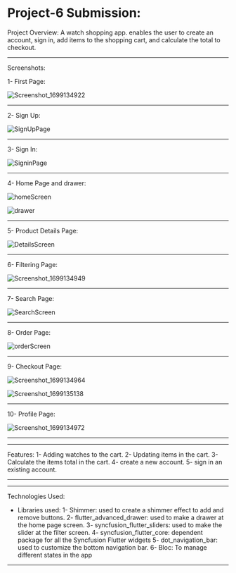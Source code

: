 # Project-6 Submission:

Project Overview:
   A watch shopping app. enables the user to create an account, sign in, add items to the shopping cart, and calculate the total to checkout.

------------------------------------------------------------------------------------------------------------------------------
Screenshots: 

1- First Page:

![Screenshot_1699134922](https://github.com/AliArafat4/Project-4/assets/84300173/ebc83064-5eb9-4afe-a899-93a42ff686f6)


------------------------------------------------------------------------------------------------------------------------------
2- Sign Up:

![SignUpPage](https://github.com/RubaAlHilal/Project-4/assets/73358612/1a3a7e38-efc7-498a-b15f-a5ada86e1a94)


------------------------------------------------------------------------------------------------------------------------------
3- Sign In:

![SigninPage](https://github.com/RubaAlHilal/Project-4/assets/73358612/c837e101-ca60-46c9-a840-2b924127867e)


------------------------------------------------------------------------------------------------------------------------------
4- Home Page and drawer:


![homeScreen](https://github.com/RubaAlHilal/Project-4/assets/73358612/065734ba-88c8-4f43-81aa-59cfe4ee9c64)

![drawer](https://github.com/RubaAlHilal/Project-4/assets/73358612/2317e7ce-46bc-4a63-9799-40bd9bcbd264)


------------------------------------------------------------------------------------------------------------------------------
5- Product Details Page:


![DetailsScreen](https://github.com/RubaAlHilal/Project-4/assets/73358612/c5033733-e70f-423e-8808-b945fb588a08)

------------------------------------------------------------------------------------------------------------------------------
6- Filtering Page:

![Screenshot_1699134949](https://github.com/AliArafat4/Project-4/assets/84300173/cd863d44-0f22-4a55-86fe-d883062074fe)


------------------------------------------------------------------------------------------------------------------------------
7- Search Page:

![SearchScreen](https://github.com/RubaAlHilal/Project-4/assets/73358612/e7ebb42d-ecb2-4cca-bfa5-b76116462214)


------------------------------------------------------------------------------------------------------------------------------
8- Order Page:

![orderScreen](https://github.com/RubaAlHilal/Project-4/assets/73358612/d060594d-90db-44a5-815f-803a4a663b1e)


------------------------------------------------------------------------------------------------------------------------------
9- Checkout Page:

![Screenshot_1699134964](https://github.com/AliArafat4/Project-4/assets/84300173/a5dd8ff1-a0ee-4a33-a5a6-fc7061ce286f)

![Screenshot_1699135138](https://github.com/AliArafat4/Project-4/assets/84300173/b023fc8f-f494-43c6-bda4-b1a0125bf294)


------------------------------------------------------------------------------------------------------------------------------
10- Profile Page:

![Screenshot_1699134972](https://github.com/AliArafat4/Project-4/assets/84300173/ced9f484-2aac-4026-a4a2-43704c10aa58)



------------------------------------------------------------------------------------------------------------------------------
------------------------------------------------------------------------------------------------------------------------------

Features: 
1- Adding watches to the cart.
2- Updating items in the cart.
3- Calculate the items total in the cart.
4- create a new account.
5- sign in an existing account.

------------------------------------------------------------------------------------------------------------------------------
------------------------------------------------------------------------------------------------------------------------------
Technologies Used:
- Libraries used:
  1- Shimmer: used to create a shimmer effect to add and remove buttons.
  2- flutter_advanced_drawer: used to make a drawer at the home page screen.
  3- syncfusion_flutter_sliders: used to make the slider at the filter screen.
  4- syncfusion_flutter_core: dependent package for all the Syncfusion Flutter widgets
  5- dot_navigation_bar: used to customize the bottom navigation bar.
  6- Bloc: To manage different states in the app


----------------------------------------------------------------------------------------------------------------------------------------------------------------------------------------------------------------------------------------------------------------------------------------------------------------------------------------------------------------------------------------------------------------------------------------------------------------------------------------------------------
